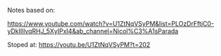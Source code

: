 

Notes based on:

https://www.youtube.com/watch?v=U1ZtNqVSyPM&list=PLOzDrFftjC0-yDkIIllvqRHJ_5XyIPxI4&ab_channel=Nicol%C3%A1sParada


Stoped at: https://youtu.be/U1ZtNqVSyPM?t=202



